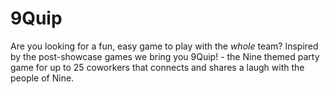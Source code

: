 # 9Quip

Are you looking for a fun, easy game to play with the _whole_ team? Inspired by the post-showcase games we bring you 9Quip! - the Nine themed party game for up to 25 coworkers that connects and shares a laugh with the people of Nine.

